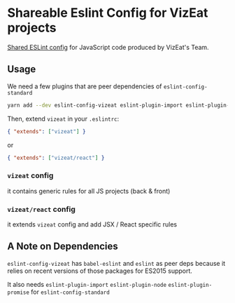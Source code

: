 # Shareable Eslint Config for VizEat projects

[Shared ESLint config](http://eslint.org/docs/developer-guide/shareable-configs) for JavaScript code produced by VizEat's Team.

## Usage

We need a few plugins that are peer dependencies of `eslint-config-standard`

```sh
yarn add --dev eslint-config-vizeat eslint-plugin-import eslint-plugin-node eslint-plugin-promise babel-eslint eslint
```

Then, extend `vizeat` in your `.eslintrc`:

```json
{ "extends": ["vizeat"] }
```

or

```json
{ "extends": ["vizeat/react"] }
```

### `vizeat` config

it contains generic rules for all JS projects (back & front)

### `vizeat/react` config

it extends `vizeat` config and add JSX / React specific rules

## A Note on Dependencies
`eslint-config-vizeat` has `babel-eslint` and `eslint` as peer deps because it relies on recent versions of those packages for ES2015 support.

It also needs `eslint-plugin-import` `eslint-plugin-node` `eslint-plugin-promise` for `eslint-config-standard`
